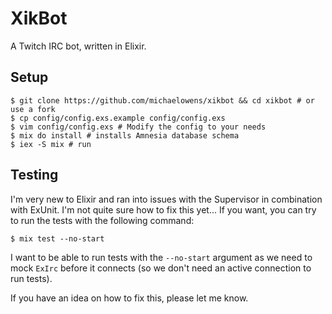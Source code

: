XikBot
======

A Twitch IRC bot, written in Elixir.

## Setup

```
$ git clone https://github.com/michaelowens/xikbot && cd xikbot # or use a fork
$ cp config/config.exs.example config/config.exs
$ vim config/config.exs # Modify the config to your needs
$ mix do install # installs Amnesia database schema
$ iex -S mix # run
```

## Testing

I'm very new to Elixir and ran into issues with the Supervisor in combination
with ExUnit. I'm not quite sure how to fix this yet... If you want, you can try
to run the tests with the following command:

```
$ mix test --no-start
```

I want to be able to run tests with the `--no-start` argument as we need to mock
`ExIrc` before it connects (so we don't need an active connection to run tests).

If you have an idea on how to fix this, please let me know.
